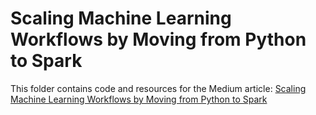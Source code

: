 # Scaling Machine Learning Workflows by Moving from Python to Spark

This folder contains code and resources for the Medium article:
[Scaling Machine Learning Workflows by Moving from Python to Spark](https://medium.com/@kylejones_47003/scalingmlwithspark)

